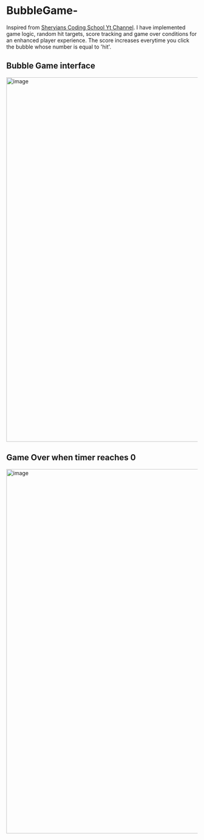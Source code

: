 # BubbleGame-
Inspired from [Sheryians Coding School Yt Channel](https://www.youtube.com/@thesheryianscodingschool). I have implemented game logic, random hit targets, score tracking and game over conditions for an enhanced player experience. The score increases everytime you click the bubble whose number is equal to 'hit'.

## Bubble Game interface
<img width="960" alt="image" src="https://github.com/devanshm96/BubbleGame-/assets/72990407/c11145ec-fa9f-4d48-bf17-5e13c20fcd8d">

## Game Over when timer reaches 0
<img width="960" alt="image" src="https://github.com/devanshm96/BubbleGame-/assets/72990407/efcb2a64-0487-4813-9d2c-a616f37f9046">
